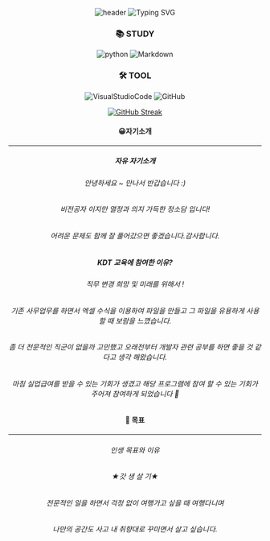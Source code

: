

<!--
**sodamjeong/sodamjeong** is a ✨ _special_ ✨ repository because its `README.md` (this file) appears on your GitHub profile.

Here are some ideas to get you started:

- 🔭 I’m currently working on ...
- 🌱 I’m currently learning ...
- 👯 I’m looking to collaborate on ...
- 🤔 I’m looking for help with ...
- 💬 Ask me about ...
- 📫 How to reach me: ...
- 😄 Pronouns: ...
- ⚡ Fun fact: ...
-->
<div align=center> 
  
![header](https://capsule-render.vercel.app/api?type=soft&customColorList=0,2,2,5,30&height=70&section=header&text=✨Dami's%20Cording%20World✨&fontSize=35&animation=twinkling&fontColor=4C4C4C)
![Typing SVG](https://readme-typing-svg.demolab.com?font=Rubik+Bubbles&pause=1000&color=9199F7E4&center=true&width=435&lines=Hello.+I+am+DAMI+%3AD)
  
  
<div align=center><h3>📚 STUDY</h3></div>                                                    

<div align=center>
  
![python](https://img.shields.io/badge/Python-3776AB?style=flat-square&logo=Python&logoColor=black)
![Markdown](https://img.shields.io/badge/Markdown-000000?style=flat-square&logo=Markdown&logoColor=White)
  
  <div align=center><h3>🛠 TOOL</h3></div>                                                    

 ![VisualStudioCode](https://img.shields.io/badge/VisualStudioCode-007ACC?style=flat-square&logo=VisualStudioCode&logoColor=White)
 ![GitHub](https://img.shields.io/badge/GitHub-181717?style=flat-square&logo=GitHub&logoColor=White)
  
  

  [![GitHub Streak](https://streak-stats.demolab.com?user=sodamjeong&theme=nightowl&hide_border=true)](https://git.io/streak-stats)
  
  #### 😀자기소개

---

##### 자유 자기소개
 ###### 안녕하세요 ~ 만나서 반갑습니다 :)
 
  
  ###### 비전공자 이지만 열정과 의지 가득한 정소담 입니다! 

  
 ###### 어려운 문제도 함께 잘 풀어갔으면 좋겠습니다.감사합니다.

##### KDT 교육에 참여한 이유?

###### 직무 변경 희망 및 미래를 위해서 !
###### 기존 사무업무를 하면서 엑셀 수식을 이용하여 파일을 만들고 그 파일을 유용하게 사용할 때 보람을 느꼈습니다.

###### 좀 더 전문적인 직군이 없을까 고민했고 오래전부터 개발자 관련 공부를 하면 좋을 것 같다고 생각 해왔습니다.

###### 마침 실업급여를 받을 수 있는 기회가 생겼고 해당 프로그램에 참여 할 수 있는 기회가 주어져 참여하게 되었습니다 🙂

#### 🎯 목표

---

###### 인생 목표와 이유

###### ★갓 생 살 기★

###### 전문적인 일을 하면서 걱정 없이 여행가고 싶을 때 여행다니며

###### 나만의 공간도 사고 내 취향대로 꾸미면서 살고 싶습니다.
